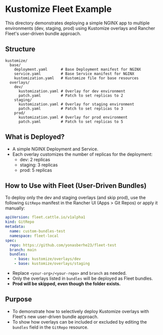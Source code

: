 # Kustomize Fleet Example

This directory demonstrates deploying a simple NGINX app to multiple environments (dev, staging, prod) using Kustomize overlays and Rancher Fleet's user-driven bundle approach.

## Structure

```
kustomize/
  base/
    deployment.yaml      # Base Deployment manifest for NGINX
    service.yaml         # Base Service manifest for NGINX
    kustomization.yaml   # Kustomize file for base resources
  overlays/
    dev/
      kustomization.yaml # Overlay for dev environment
      patch.yaml         # Patch to set replicas to 2
    staging/
      kustomization.yaml # Overlay for staging environment
      patch.yaml         # Patch to set replicas to 3
    prod/
      kustomization.yaml # Overlay for prod environment
      patch.yaml         # Patch to set replicas to 5
```

## What is Deployed?
- A simple NGINX Deployment and Service.
- Each overlay customizes the number of replicas for the deployment:
  - dev: 2 replicas
  - staging: 3 replicas
  - prod: 5 replicas

## How to Use with Fleet (User-Driven Bundles)

To deploy only the dev and staging overlays (and skip prod), use the following `GitRepo` manifest in the Rancher UI (Apps > Git Repos) or apply it manually:

```yaml
apiVersion: fleet.cattle.io/v1alpha1
kind: GitRepo
metadata:
  name: custom-bundles-test
  namespace: fleet-local
spec:
  repo: https://github.com/yonasberhe23/fleet-test
  branch: main
  bundles:
    - base: kustomize/overlays/dev
    - base: kustomize/overlays/staging
```

- Replace `<your-org>/<your-repo>` and `branch` as needed.
- Only the overlays listed in `bundles` will be deployed as Fleet bundles.
- **Prod will be skipped, even though the folder exists.**

## Purpose
- To demonstrate how to selectively deploy Kustomize overlays with Fleet's new user-driven bundle approach.
- To show how overlays can be included or excluded by editing the `bundles` field in the `GitRepo` resource. 